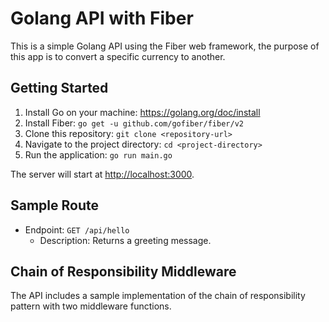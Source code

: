 # Golang API with Fiber

This is a simple Golang API using the Fiber web framework, the purpose of this app is to convert a specific currency to another.

## Getting Started

1. Install Go on your machine: <https://golang.org/doc/install>
2. Install Fiber: `go get -u github.com/gofiber/fiber/v2`
3. Clone this repository: `git clone <repository-url>`
4. Navigate to the project directory: `cd <project-directory>`
5. Run the application: `go run main.go`

The server will start at <http://localhost:3000>.

## Sample Route

- Endpoint: `GET /api/hello`
  - Description: Returns a greeting message.

## Chain of Responsibility Middleware

The API includes a sample implementation of the chain of responsibility pattern with two middleware functions.
